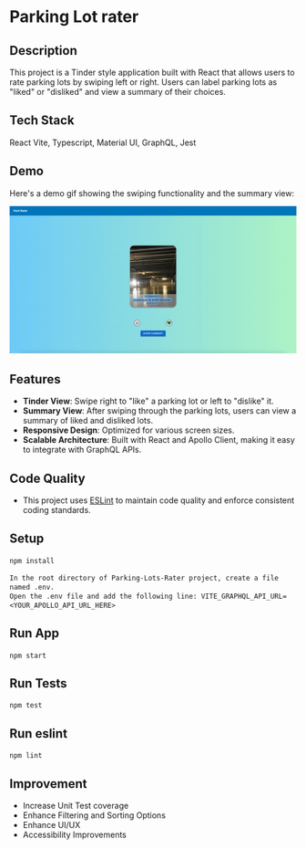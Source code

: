 # Parking Lot rater

## Description

This project is a Tinder style application built with React that allows users to rate parking lots by swiping left or right. 
Users can label parking lots as "liked" or "disliked" and view a summary of their choices.

## Tech Stack
React Vite, Typescript, Material UI, GraphQL, Jest

## Demo 
Here's a demo gif showing the swiping functionality and the summary view:

<img src="https://github.com/BhagyaPrasadSamarathunga/Assets/blob/main/ParkingRater.gif" width="900" />

## Features 
- **Tinder View**: Swipe right to "like" a parking lot or left to "dislike" it.
- **Summary View**: After swiping through the parking lots, users can view a summary of liked and disliked lots.
- **Responsive Design**: Optimized for various screen sizes.
- **Scalable Architecture**: Built with React and Apollo Client, making it easy to integrate with GraphQL APIs.

## Code Quality 
- This project uses [ESLint](https://eslint.org/) to maintain code quality and enforce consistent coding standards.

## Setup

```
npm install
```
```
In the root directory of Parking-Lots-Rater project, create a file named .env.
Open the .env file and add the following line: VITE_GRAPHQL_API_URL=<YOUR_APOLLO_API_URL_HERE>
```

## Run App

```
npm start
```

## Run Tests

```
npm test
```

## Run eslint

```
npm lint
```

## Improvement
- Increase Unit Test coverage
- Enhance Filtering and Sorting Options
- Enhance UI/UX
- Accessibility Improvements
